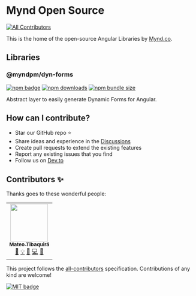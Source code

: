 # Mynd Open Source
<!-- ALL-CONTRIBUTORS-BADGE:START - Do not remove or modify this section -->
[![All Contributors](https://img.shields.io/badge/all_contributors-1-orange.svg?style=flat-square)](#contributors-)
<!-- ALL-CONTRIBUTORS-BADGE:END -->

This is the home of the open-source Angular Libraries by [Mynd.co](https://mynd.co).

## Libraries

### @myndpm/dyn-forms

[![npm badge](https://badge.fury.io/js/%40myndpm%2Fdyn-forms.svg)](https://www.npmjs.com/package/@myndpm/dyn-forms)
[![npm downloads](https://img.shields.io/npm/dm/@myndpm/dyn-forms.svg?style=flat)](https://npmcharts.com/compare/@myndpm/dyn-forms?minimal=true)
[![npm bundle size](https://img.shields.io/bundlephobia/minzip/@myndpm/dyn-forms)](https://bundlephobia.com/result?p=@myndpm/dyn-forms)

Abstract layer to easily generate Dynamic Forms for Angular.

## How can I contribute?

- Star our GitHub repo :star:
- Share ideas and experience in the [Discussions](https://github.com/myndpm/open-source/discussions)
- Create pull requests to extend the existing features
- Report any existing issues that you find
- Follow us on [Dev.to](https://dev.to/myndpm)

## Contributors ✨

Thanks goes to these wonderful people:

<!-- ALL-CONTRIBUTORS-LIST:START - Do not remove or modify this section -->
<!-- prettier-ignore-start -->
<!-- markdownlint-disable -->
<table>
  <tr>
    <td align="center"><a href="http://matheo.co"><img src="https://avatars.githubusercontent.com/u/260185?v=4?s=100" width="100px;" alt=""/><br /><sub><b>Mateo Tibaquirá</b></sub></a><br /><a href="#projectManagement-matheo" title="Project Management">📆</a> <a href="#example-matheo" title="Examples">💡</a> <a href="#ideas-matheo" title="Ideas, Planning, & Feedback">🤔</a> <a href="https://github.com/myndpm/open-source/commits?author=matheo" title="Code">💻</a> <a href="https://github.com/myndpm/open-source/commits?author=matheo" title="Documentation">📖</a></td>
  </tr>
</table>

<!-- markdownlint-restore -->
<!-- prettier-ignore-end -->

<!-- ALL-CONTRIBUTORS-LIST:END -->

This project follows the [all-contributors](https://github.com/all-contributors/all-contributors) specification. Contributions of any kind are welcome!

[![MIT badge](http://img.shields.io/badge/license-MIT-brightgreen.svg)](https://opensource.org/licenses/MIT)
